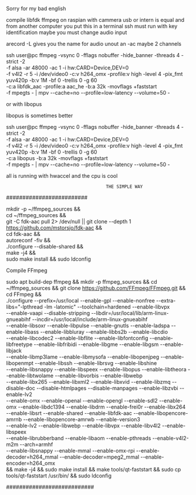

Sorry for my bad english

compile  libfdk ffmpeg  on raspian with cammera usb or intern is  equal
and from another computer you put this in a terminal
ssh must run with key identification
maybe you must change audio input

arecord -L gives you the name for audio unout an -ac maybe 2 channels

ssh user@pc ffmpeg -vsync 0  -fflags nobuffer  -hide_banner -threads 4 -strict -2  \
 -f alsa   -ar 48000 -ac 1  -i hw:CARD=Device,DEV=0 \
 -f v4l2 -r 5  -i /dev/video0  -c:v h264_omx   -profile:v high -level 4   -pix_fmt yuv420p   -b:v 1M  -bf 0 -trellis 0  -g 60 \
 -c:a libfdk_aac -profile:a aac_he  -b:a 32k -movflags +faststart \
 -f  mpegts  - |  mpv --cache=no  --profile=low-latency --volume=50  -


or with libopus

libopus is sometimes better


ssh user@pc ffmpeg -vsync 0  -fflags nobuffer  -hide_banner -threads 4 -strict -2  \
 -f alsa   -ar 48000 -ac 1  -i hw:CARD=Device,DEV=0 \
 -f v4l2 -r 5  -i /dev/video0  -c:v h264_omx   -profile:v high -level 4   -pix_fmt yuv420p   -b:v 1M  -bf 0 -trellis 0  -g 60 \
 -c:a libopus  -b:a 32k -movflags +faststart \
 -f  mpegts  - |  mpv --cache=no  --profile=low-latency --volume=50  -






all is running with hwaccel  and the cpu is cool 







                                          THE SIMPLE WAY 
                                          
#########################



mkdir -p ~/ffmpeg_sources && \
cd ~/ffmpeg_sources && \
git -C fdk-aac pull 2> /dev/null || git clone --depth 1 https://github.com/mstorsjo/fdk-aac && \
cd fdk-aac && \
autoreconf -fiv && \
./configure  --disable-shared && \
make -j4 && \
sudo make install && sudo ldconfig





Compile FFmpeg


sudo apt build-dep ffmpeg && mkdir -p ffmpeg_sources && cd ~/ffmpeg_sources &&  git clone https://github.com/FFmpeg/FFmpeg.git && cd FFmpeg && \
./configure --prefix=/usr/local --enable-gpl --enable-nonfree --extra-libs="-lpthread -lm -latomic" --toolchain=hardened --enable-libvpx  \
--enable-vaapi --disable-stripping --libdir=/usr/local/lib/arm-linux-gnueabihf --incdir=/usr/local/include/arm-linux-gnueabihf \
--enable-libsoxr --enable-libpulse --enable-gnutls --enable-ladspa --enable-libass --enable-libbluray --enable-libbs2b  --enable-libcdio \
--enable-libcodec2 --enable-libflite --enable-libfontconfig --enable-libfreetype --enable-libfribidi --enable-libgme --enable-libgsm --enable-libjack \
--enable-libmp3lame --enable-libmysofa --enable-libopenjpeg --enable-libopenmpt --enable-libssh --enable-librsvg  --enable-libshine \
--enable-libsnappy --enable-libspeex --enable-libopus  --enable-libtheora --enable-libtwolame --enable-libvorbis  --enable-libwebp \
--enable-libx265 --enable-libxml2 --enable-libxvid --enable-libzmq --disable-doc --disable-htmlpages --disable-manpages --enable-libzvbi --enable-lv2 \
--enable-omx --enable-openal --enable-opengl --enable-sdl2 --enable-omx --enable-libdc1394 --enable-libdrm --enable-frei0r --enable-libx264   \
--enable-libsrt --enable-shared --enable-libfdk-aac  --enable-libopencore-amrnb --enable-libopencore-amrwb --enable-version3  \
 --enable-lv2 --enable-libwebp --enable-libvpx --enable-libv4l2 --enable-libspeex   \
--enable-librubberband --enable-libaom  --enable-pthreads --enable-v4l2-m2m --arch=armhf  \
--enable-libsnappy --enable-mmal --enable-omx-rpi --enable-decoder=h264_mmal --enable-decoder=mpeg2_mmal --enable-encoder=h264_omx \
&& make -j4 && sudo make install && make tools/qt-faststart && sudo cp  tools/qt-faststart /usr/bin/ && sudo ldconfig

###########################





